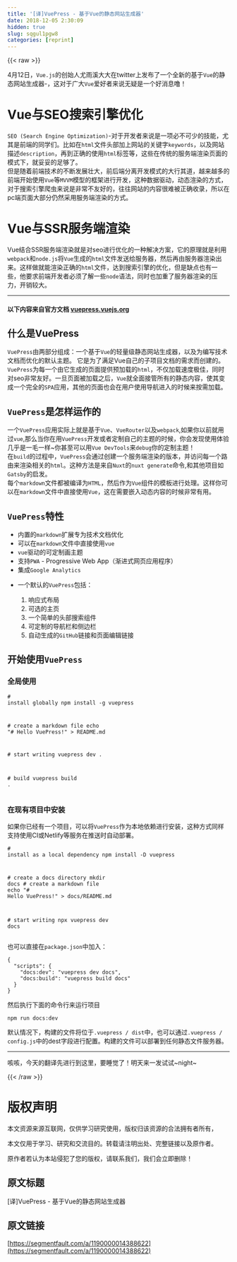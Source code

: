 ```yaml
---
title: '[译]VuePress - 基于Vue的静态网站生成器' 
date: 2018-12-05 2:30:09
hidden: true
slug: sqgul1pgw8
categories: [reprint]
---
```


{{< raw >}}

                    
<p>4月12日，<code>Vue.js</code>的创始人尤雨溪大大在twitter上发布了一个全新的基于<code>Vue</code>的静态网站生成器-，这对于广大<code>Vue</code>爱好者来说无疑是一个好消息噜！</p>
<h1 id="articleHeader0">Vue与SEO搜索引擎优化</h1>
<p><code>SEO (Search Engine Optimization)</code>-对于开发者来说是一项必不可少的技能，尤其是前端的同学们。比如在<code>html</code>文件头部加上网站的关键字<code>keywords</code>，以及网站描述<code>description</code>，再到正确的使用<code>html</code>标签等，这些在传统的服务端渲染页面的模式下，就妥妥的足够了。<br>但是随着前端技术的不断发展壮大，前后端分离开发模式的大行其道，越来越多的前端开始使用<code>Vue</code>等<code>MVVM</code>模型的框架进行开发，这种数据驱动，动态渲染的方式，对于搜索引擎爬虫来说是非常不友好的，往往网站的内容很难被正确收录，所以在pc端页面大部分仍然采用服务端渲染的方式。</p>
<h1 id="articleHeader1">Vue与SSR服务端渲染</h1>
<p>Vue结合SSR服务端渲染就是对seo进行优化的一种解决方案，它的原理就是利用<code>webpack</code>和<code>node.js</code>将<code>Vue</code>生成的<code>html</code>文件发送给服务器，然后再由服务器渲染出来。这样做就能渲染正确的<code>html</code>文件，达到搜索引擎的优化，但是缺点也有一些，他要求前端开发者必须了解一些<code>node</code>语法，同时也加重了服务器渲染的压力，开销较大。</p>
<hr>
<h4>以下内容来自官方文档  <a href="https://vuepress.vuejs.org/" rel="nofollow noreferrer" target="_blank">vuepress.vuejs.org</a>
</h4>
<h2 id="articleHeader2">什么是VuePress</h2>
<p><code>VuePress</code>由两部分组成：一个基于<code>Vue</code>的轻量级静态网站生成器，以及为编写技术文档而优化的默认主题。 它是为了满足Vue自己的子项目文档的需求而创建的。<br><code>VuePress</code>为每一个由它生成的页面提供预加载的<code>html</code>，不仅加载速度极佳，同时对seo非常友好。一旦页面被加载之后，<code>Vue</code>就全面接管所有的静态内容，使其变成一个完全的<code>SPA</code>应用，其他的页面也会在用户使用导航进入的时候来按需加载。</p>
<h2 id="articleHeader3">
<code>VuePress</code>是怎样运作的</h2>
<p>一个<code>VuePress</code>应用实际上就是基于<code>Vue</code>、<code>VueRouter</code>以及<code>webpack</code>,如果你以前就用过<code>vue</code>,那么当你在用<code>VuePress</code>开发或者定制自己的主题的时候，你会发现使用体验几乎是一毛一样~你甚至可以用<code>Vue DevTools</code>来<code>debug</code>你的定制主题！<br>在<code>build</code>的过程中，<code>VuePress</code>会通过创建一个服务端渲染的版本，并访问每一个路由来渲染相关的<code>html</code>。这种方法是来自<code>Nuxt</code>的<code>nuxt generate</code>命令,和其他项目如<code>Gatsby</code>的启发。<br>每个<code>markdown</code>文件都被编译为<code>HTML</code>，然后作为<code>Vue</code>组件的模板进行处理。这样你可以在<code>markdown</code>文件中直接使用<code>Vue</code>，这在需要嵌入动态内容的时候非常有用。</p>
<h2 id="articleHeader4">
<code>VuePress</code>特性</h2>
<ul>
<li>内置的<code>markdown</code>扩展专为技术文档优化</li>
<li>可以在<code>markdown</code>文件中直接使用<code>vue</code>
</li>
<li>
<code>vue</code>驱动的可定制画主题</li>
<li>支持<code>PWA</code> - Progressive Web App（渐进式网页应用程序）</li>
<li>集成<code>Google Analytics</code>
</li>
<li>
<p>一个默认的<code>VuePress</code>包括：</p>
<ol>
<li>响应式布局</li>
<li>可选的主页</li>
<li>一个简单的头部搜索组件</li>
<li>可定制的导航栏和侧边栏</li>
<li>自动生成的<code>GitHub</code>链接和页面编辑链接</li>
</ol>
</li>
</ul>
<h2 id="articleHeader5">开始使用<code>VuePress</code>
</h2>
<h3 id="articleHeader6">全局使用</h3>
<div class="widget-codetool" style="display:none;">
      <div class="widget-codetool--inner">
      <span class="selectCode code-tool" data-toggle="tooltip" data-placement="top" title="" data-original-title="全选"></span>
      <span type="button" class="copyCode code-tool" data-toggle="tooltip" data-placement="top" data-clipboard-text="# install globally
npm install -g vuepress

# create a markdown file
echo &quot;# Hello VuePress!&quot; > README.md

# start writing
vuepress dev .

# build
vuepress build ." title="" data-original-title="复制"></span>
      <span type="button" class="saveToNote code-tool" data-toggle="tooltip" data-placement="top" title="" data-original-title="放进笔记"></span>
      </div>
      </div><pre class="hljs vala"><code><span class="hljs-meta"># install globally</span>
npm install -g vuepress

<span class="hljs-meta"># create a markdown file</span>
echo <span class="hljs-string">"# Hello VuePress!"</span> &gt; README.md

<span class="hljs-meta"># start writing</span>
vuepress dev .

<span class="hljs-meta"># build</span>
vuepress build .</code></pre>
<h3 id="articleHeader7">在现有项目中安装</h3>
<p>如果你已经有一个项目，可以将<code>VuePress</code>作为本地依赖进行安装，这种方式同样支持使用CI或Netlify等服务在推送时自动部署。</p>
<div class="widget-codetool" style="display:none;">
      <div class="widget-codetool--inner">
      <span class="selectCode code-tool" data-toggle="tooltip" data-placement="top" title="" data-original-title="全选"></span>
      <span type="button" class="copyCode code-tool" data-toggle="tooltip" data-placement="top" data-clipboard-text="# install as a local dependency
npm install -D vuepress

# create a docs directory
mkdir docs
# create a markdown file
echo &quot;# Hello VuePress!&quot; > docs/README.md

# start writing
npx vuepress dev docs" title="" data-original-title="复制"></span>
      <span type="button" class="saveToNote code-tool" data-toggle="tooltip" data-placement="top" title="" data-original-title="放进笔记"></span>
      </div>
      </div><pre class="hljs bash"><code><span class="hljs-comment"># install as a local dependency</span>
npm install -D vuepress

<span class="hljs-comment"># create a docs directory</span>
mkdir docs
<span class="hljs-comment"># create a markdown file</span>
<span class="hljs-built_in">echo</span> <span class="hljs-string">"# Hello VuePress!"</span> &gt; docs/README.md

<span class="hljs-comment"># start writing</span>
npx vuepress dev docs</code></pre>
<p>也可以直接在<code>package.json</code>中加入：</p>
<div class="widget-codetool" style="display:none;">
      <div class="widget-codetool--inner">
      <span class="selectCode code-tool" data-toggle="tooltip" data-placement="top" title="" data-original-title="全选"></span>
      <span type="button" class="copyCode code-tool" data-toggle="tooltip" data-placement="top" data-clipboard-text="{
  &quot;scripts&quot;: {
    &quot;docs:dev&quot;: &quot;vuepress dev docs&quot;,
    &quot;docs:build&quot;: &quot;vuepress build docs&quot;
  }
}" title="" data-original-title="复制"></span>
      <span type="button" class="saveToNote code-tool" data-toggle="tooltip" data-placement="top" title="" data-original-title="放进笔记"></span>
      </div>
      </div><pre class="hljs json"><code>{
  <span class="hljs-attr">"scripts"</span>: {
    <span class="hljs-attr">"docs:dev"</span>: <span class="hljs-string">"vuepress dev docs"</span>,
    <span class="hljs-attr">"docs:build"</span>: <span class="hljs-string">"vuepress build docs"</span>
  }
}</code></pre>
<p>然后执行下面的命令行来运行项目</p>
<div class="widget-codetool" style="display:none;">
      <div class="widget-codetool--inner">
      <span class="selectCode code-tool" data-toggle="tooltip" data-placement="top" title="" data-original-title="全选"></span>
      <span type="button" class="copyCode code-tool" data-toggle="tooltip" data-placement="top" data-clipboard-text="npm run docs:dev" title="" data-original-title="复制"></span>
      <span type="button" class="saveToNote code-tool" data-toggle="tooltip" data-placement="top" title="" data-original-title="放进笔记"></span>
      </div>
      </div><pre class="hljs dockerfile"><code style="word-break: break-word; white-space: initial;">npm <span class="hljs-keyword">run</span><span class="bash"> docs:dev</span></code></pre>
<p>默认情况下，构建的文件将位于<code>.vuepress / dist</code>中，也可以通过<code>.vuepress / config.js</code>中的dest字段进行配置。构建的文件可以部署到任何静态文件服务器。</p>
<hr>
<p>咳咳，今天的翻译先进行到这里，要睡觉了！明天来一发试试~night~</p>

                
{{< /raw >}}

# 版权声明
本文资源来源互联网，仅供学习研究使用，版权归该资源的合法拥有者所有，

本文仅用于学习、研究和交流目的。转载请注明出处、完整链接以及原作者。

原作者若认为本站侵犯了您的版权，请联系我们，我们会立即删除！

## 原文标题
[译]VuePress - 基于Vue的静态网站生成器

## 原文链接
[https://segmentfault.com/a/1190000014388622](https://segmentfault.com/a/1190000014388622)

